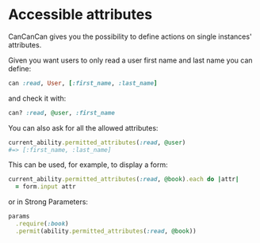 # Accessible attributes

CanCanCan gives you the possibility to define actions on single instances' attributes.

Given you want users to only read a user first name and last name you can define:

```ruby
can :read, User, [:first_name, :last_name]
```

and check it with:

```ruby
can? :read, @user, :first_name
```

You can also ask for all the allowed attributes:

```ruby
current_ability.permitted_attributes(:read, @user)
#=> [:first_name, :last_name]
```

This can be used, for example, to display a form:

```ruby
current_ability.permitted_attributes(:read, @book).each do |attr|
  = form.input attr
```

or in Strong Parameters:

```ruby
params
  .require(:book)
  .permit(ability.permitted_attributes(:read, @book))
```
